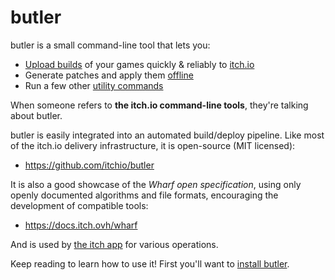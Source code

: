 
# butler

butler is a small command-line tool that lets you:

  * [Upload builds](pushing.md) of your games quickly & reliably to [itch.io](https://itch.io)
  * Generate patches and apply them [offline](offline.md)
  * Run a few other [utility commands](utilities.md)

When someone refers to **the itch.io command-line tools**, they're talking about butler.

butler is easily integrated into an automated build/deploy pipeline. Like most
of the itch.io delivery infrastructure, it is open-source (MIT licensed):

  * <https://github.com/itchio/butler>

It is also a good showcase of the *Wharf open specification*, using only
openly documented algorithms and file formats, encouraging the development
of compatible tools:

  * <https://docs.itch.ovh/wharf>

And is used by [the itch app](https://itch.io/app) for various operations.

Keep reading to learn how to use it! First you'll want to [install butler](install.md).

